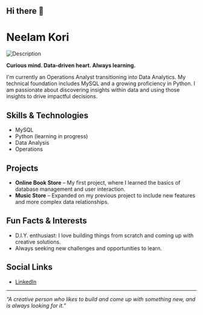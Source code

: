 ## Hi there 👋

# Neelam Kori

![Description](https://media2.giphy.com/media/v1.Y2lkPTc5MGI3NjExcmZzd2lqMTY4YmFzcDB5NXM1aWRyemxmYWZnemg5Z2hrOWI0eDY4MyZlcD12MV9pbnRlcm5hbF9naWZfYnlfaWQmY3Q9Zw/SWoSkN6DxTszqIKEqv/giphy.gif)

**Curious mind. Data-driven heart. Always learning.**

I'm currently an Operations Analyst transitioning into Data Analytics. My technical foundation includes MySQL and a growing proficiency in Python. I am passionate about discovering insights within data and using those insights to drive impactful decisions.

## Skills & Technologies
- MySQL
- Python (learning in progress)
- Data Analysis
- Operations

## Projects
- **Online Book Store** – My first project, where I learned the basics of database management and user interaction.
- **Music Store** – Expanded on my previous project to include new features and more complex data relationships.

## Fun Facts & Interests
- D.I.Y. enthusiast: I love building things from scratch and coming up with creative solutions.
- Always seeking new challenges and opportunities to learn.

## Social Links
- [LinkedIn](https://www.linkedin.com/in/neelam-kori-818211191/)

---

*“A creative person who likes to build and come up with something new, and is always looking for it.”*
